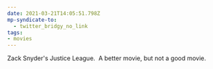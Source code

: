 ```yaml
---
date: 2021-03-21T14:05:51.798Z
mp-syndicate-to:
  - twitter_bridgy_no_link
tags:
- movies
---
```


Zack Snyder's Justice League. &nbsp;A better movie, but not a good movie.
